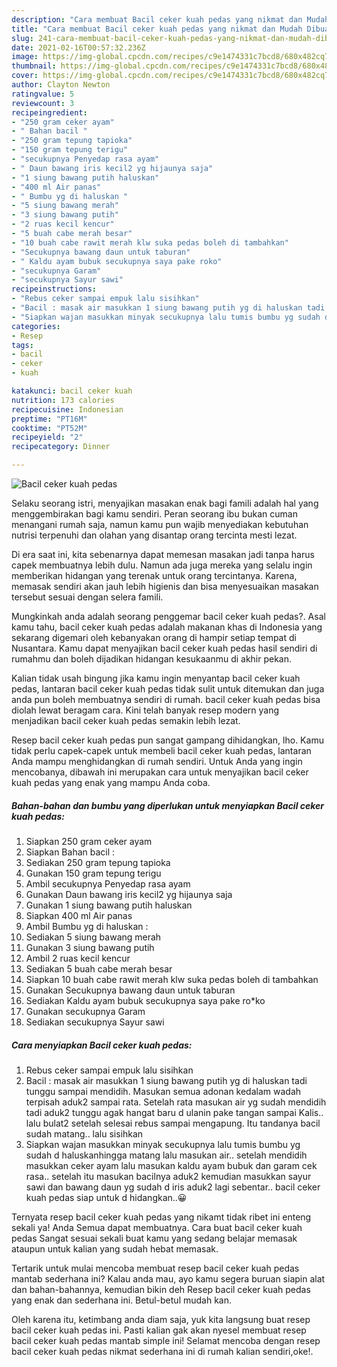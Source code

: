 ```yaml
---
description: "Cara membuat Bacil ceker kuah pedas yang nikmat dan Mudah Dibuat"
title: "Cara membuat Bacil ceker kuah pedas yang nikmat dan Mudah Dibuat"
slug: 241-cara-membuat-bacil-ceker-kuah-pedas-yang-nikmat-dan-mudah-dibuat
date: 2021-02-16T00:57:32.236Z
image: https://img-global.cpcdn.com/recipes/c9e1474331c7bcd8/680x482cq70/bacil-ceker-kuah-pedas-foto-resep-utama.jpg
thumbnail: https://img-global.cpcdn.com/recipes/c9e1474331c7bcd8/680x482cq70/bacil-ceker-kuah-pedas-foto-resep-utama.jpg
cover: https://img-global.cpcdn.com/recipes/c9e1474331c7bcd8/680x482cq70/bacil-ceker-kuah-pedas-foto-resep-utama.jpg
author: Clayton Newton
ratingvalue: 5
reviewcount: 3
recipeingredient:
- "250 gram ceker ayam"
- " Bahan bacil "
- "250 gram tepung tapioka"
- "150 gram tepung terigu"
- "secukupnya Penyedap rasa ayam"
- " Daun bawang iris kecil2 yg hijaunya saja"
- "1 siung bawang putih haluskan"
- "400 ml Air panas"
- " Bumbu yg di haluskan "
- "5 siung bawang merah"
- "3 siung bawang putih"
- "2 ruas kecil kencur"
- "5 buah cabe merah besar"
- "10 buah cabe rawit merah klw suka pedas boleh di tambahkan"
- "Secukupnya bawang daun untuk taburan"
- " Kaldu ayam bubuk secukupnya saya pake roko"
- "secukupnya Garam"
- "secukupnya Sayur sawi"
recipeinstructions:
- "Rebus ceker sampai empuk lalu sisihkan"
- "Bacil : masak air masukkan 1 siung bawang putih yg di haluskan tadi tunggu sampai mendidih. Masukan semua adonan kedalam wadah terpisah aduk2 sampai rata. Setelah rata masukan air yg sudah mendidih tadi aduk2 tunggu agak hangat baru d ulanin pake tangan sampai Kalis.. lalu bulat2 setelah selesai rebus sampai mengapung. Itu tandanya bacil sudah matang.. lalu sisihkan"
- "Siapkan wajan masukkan minyak secukupnya lalu tumis bumbu yg sudah d haluskanhingga matang lalu masukan air.. setelah mendidih masukkan ceker ayam lalu masukan kaldu ayam bubuk dan garam cek rasa.. setelah itu masukan bacilnya aduk2 kemudian masukkan sayur sawi dan bawang daun yg sudah d iris aduk2 lagi sebentar.. bacil ceker kuah pedas siap untuk d hidangkan..😀"
categories:
- Resep
tags:
- bacil
- ceker
- kuah

katakunci: bacil ceker kuah 
nutrition: 173 calories
recipecuisine: Indonesian
preptime: "PT16M"
cooktime: "PT52M"
recipeyield: "2"
recipecategory: Dinner

---
```



![Bacil ceker kuah pedas](https://img-global.cpcdn.com/recipes/c9e1474331c7bcd8/680x482cq70/bacil-ceker-kuah-pedas-foto-resep-utama.jpg)

Selaku seorang istri, menyajikan masakan enak bagi famili adalah hal yang menggembirakan bagi kamu sendiri. Peran seorang ibu bukan cuman menangani rumah saja, namun kamu pun wajib menyediakan kebutuhan nutrisi terpenuhi dan olahan yang disantap orang tercinta mesti lezat.

Di era  saat ini, kita sebenarnya dapat memesan masakan jadi tanpa harus capek membuatnya lebih dulu. Namun ada juga mereka yang selalu ingin memberikan hidangan yang terenak untuk orang tercintanya. Karena, memasak sendiri akan jauh lebih higienis dan bisa menyesuaikan masakan tersebut sesuai dengan selera famili. 



Mungkinkah anda adalah seorang penggemar bacil ceker kuah pedas?. Asal kamu tahu, bacil ceker kuah pedas adalah makanan khas di Indonesia yang sekarang digemari oleh kebanyakan orang di hampir setiap tempat di Nusantara. Kamu dapat menyajikan bacil ceker kuah pedas hasil sendiri di rumahmu dan boleh dijadikan hidangan kesukaanmu di akhir pekan.

Kalian tidak usah bingung jika kamu ingin menyantap bacil ceker kuah pedas, lantaran bacil ceker kuah pedas tidak sulit untuk ditemukan dan juga anda pun boleh membuatnya sendiri di rumah. bacil ceker kuah pedas bisa diolah lewat beragam cara. Kini telah banyak resep modern yang menjadikan bacil ceker kuah pedas semakin lebih lezat.

Resep bacil ceker kuah pedas pun sangat gampang dihidangkan, lho. Kamu tidak perlu capek-capek untuk membeli bacil ceker kuah pedas, lantaran Anda mampu menghidangkan di rumah sendiri. Untuk Anda yang ingin mencobanya, dibawah ini merupakan cara untuk menyajikan bacil ceker kuah pedas yang enak yang mampu Anda coba.

<!--inarticleads1-->

##### Bahan-bahan dan bumbu yang diperlukan untuk menyiapkan Bacil ceker kuah pedas:

1. Siapkan 250 gram ceker ayam
1. Siapkan  Bahan bacil :
1. Sediakan 250 gram tepung tapioka
1. Gunakan 150 gram tepung terigu
1. Ambil secukupnya Penyedap rasa ayam
1. Gunakan  Daun bawang iris kecil2 yg hijaunya saja
1. Gunakan 1 siung bawang putih haluskan
1. Siapkan 400 ml Air panas
1. Ambil  Bumbu yg di haluskan :
1. Sediakan 5 siung bawang merah
1. Gunakan 3 siung bawang putih
1. Ambil 2 ruas kecil kencur
1. Sediakan 5 buah cabe merah besar
1. Siapkan 10 buah cabe rawit merah klw suka pedas boleh di tambahkan
1. Gunakan Secukupnya bawang daun untuk taburan
1. Sediakan  Kaldu ayam bubuk secukupnya saya pake ro*ko
1. Gunakan secukupnya Garam
1. Sediakan secukupnya Sayur sawi




<!--inarticleads2-->

##### Cara menyiapkan Bacil ceker kuah pedas:

1. Rebus ceker sampai empuk lalu sisihkan
1. Bacil : masak air masukkan 1 siung bawang putih yg di haluskan tadi tunggu sampai mendidih. Masukan semua adonan kedalam wadah terpisah aduk2 sampai rata. Setelah rata masukan air yg sudah mendidih tadi aduk2 tunggu agak hangat baru d ulanin pake tangan sampai Kalis.. lalu bulat2 setelah selesai rebus sampai mengapung. Itu tandanya bacil sudah matang.. lalu sisihkan
1. Siapkan wajan masukkan minyak secukupnya lalu tumis bumbu yg sudah d haluskanhingga matang lalu masukan air.. setelah mendidih masukkan ceker ayam lalu masukan kaldu ayam bubuk dan garam cek rasa.. setelah itu masukan bacilnya aduk2 kemudian masukkan sayur sawi dan bawang daun yg sudah d iris aduk2 lagi sebentar.. bacil ceker kuah pedas siap untuk d hidangkan..😀




Ternyata resep bacil ceker kuah pedas yang nikamt tidak ribet ini enteng sekali ya! Anda Semua dapat membuatnya. Cara buat bacil ceker kuah pedas Sangat sesuai sekali buat kamu yang sedang belajar memasak ataupun untuk kalian yang sudah hebat memasak.

Tertarik untuk mulai mencoba membuat resep bacil ceker kuah pedas mantab sederhana ini? Kalau anda mau, ayo kamu segera buruan siapin alat dan bahan-bahannya, kemudian bikin deh Resep bacil ceker kuah pedas yang enak dan sederhana ini. Betul-betul mudah kan. 

Oleh karena itu, ketimbang anda diam saja, yuk kita langsung buat resep bacil ceker kuah pedas ini. Pasti kalian gak akan nyesel membuat resep bacil ceker kuah pedas mantab simple ini! Selamat mencoba dengan resep bacil ceker kuah pedas nikmat sederhana ini di rumah kalian sendiri,oke!.

